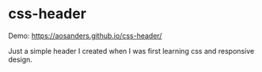 # css-header
Demo: https://aosanders.github.io/css-header/

Just a simple header I created when I was first learning css and responsive design.
